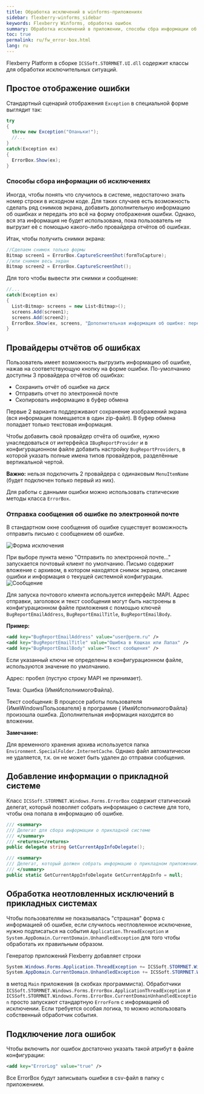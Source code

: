```yaml
---
title: Обработка исключений в winforms-приложениях
sidebar: flexberry-winforms_sidebar
keywords: Flexberry Winforms, обработка ошибок
summary: Обработка исключений в приложении, способы сбра информации об исключениях, настройка провайдера для отчета об ошибках, обработка неотловленных исключений, настройка лога сообщений
toc: true
permalink: ru/fw_error-box.html
lang: ru
---
```


Flexberry Platform в сборке `ICSSoft.STORMNET.UI.dll` содержит классы для обработки исключительных ситуаций.

## Простое отображение ошибки

Стандартный сценарий отображения `Exception` в специальной форме выглядит так:

```csharp
try
{
  throw new Exception("Опаньки!");
  //...
}
catch(Exception ex)
{
  ErrorBox.Show(ex);
}
```

### Способы сбора информации об исключениях

Иногда, чтобы понять что случилось в системе, недостаточно знать номер строки в исходном коде. Для таких случаев есть возможность сделать ряд снимков экрана, добавить дополнительную информацию об ошибках и передать это всё на форму отображения ошибки. Однако, вся эта информация не будет использована, пока пользователь не выгрузит её с помощью какого-либо провайдера отчётов об ошибках.

Итак, чтобы получить снимки экрана:

```csharp
//Сделаем снимок только формы
Bitmap screen1 = ErrorBox.CaptureScreenShot(formToCapture);
//или снимем весь экран
Bitmap screen2 = ErrorBox.CaptureScreenShot();
```

Для того чтобы вывести эти снимки и сообщение:

```csharp
//...
catch(Exception ex)
{
  List<Bitmap> screens = new List<Bitmap>();
  screens.Add(screen1);
  screens.Add(screen2);
  ErrorBox.Show(ex, screens, "Дополнительная информация об ошибке: переменная Х имеет значение:" + X);
}
```

## Провайдеры отчётов об ошибках

Пользователь имеет возможность выгрузить информацию об ошибке, нажав на соответствующую кнопку на форме ошибки. По-умолчанию доступны 3 провайдера отчётов об ошибках:

* Сохранить отчёт об ошибке на диск
* Отправить отчет по электронной почте
* Скопировать информацию в буфер обмена

Первые 2 варианта поддерживают сохранение изображений экрана (вся информация помещается в один zip-файл). В буфер обмена попадает только текстовая информация.

Чтобы добавить свой провайдер отчёта об ошибке, нужно унаследоваться от интерфейса `IBugReportProvider` и в конфигурационном файле добавить настройку `BugReportProviders`, в которой указать полные имена типов провайдеров, разделённые вертикальной чертой.

__Важно:__ нельзя подключить 2 провайдера с одинаковым `MenuItemName` (будет подключен только первый из них).

Для работы с данными ошибки можно использовать статические методы класса `ErrorBox`.

### Отправка сообщения об ошибке по электронной почте

В стандартном окне сообщения об ошибке существует возможность отправить письмо с сообщением об ошибке.

![Форма исключения](/images/pages/products/flexberry-winforms/development/error-form.png)

При выборе пункта меню "Отправить по электронной почте..." запускается почтовый клиент по умолчанию. Письмо содержит вложение с архивом, в котором находятся снимок экрана, описание ошибки и информация о текущей системной конфигурации.
![Сообщение](/images/pages/products/flexberry-winforms/development/letter.png)

Для запуска почтового клиента используется интерфейс MAPI. Адрес отправки, заголовок и текст сообщения могут быть настроены в конфигурационном файле приложения с помощью ключей `BugReportEmailAddress`, `BugReportEmailTitle`, `BugReportEmailBody`.

__Пример:__

```xml
<add key="BugReportEmailAddress" value="user@perm.ru" />
<add key="BugReportEmailTitle" value="Ошибка в Кошках или Лапах" />
<add key="BugReportEmailBody" value="Текст сообщения" />
```

Если указанный ключи не определены в конфигурационном файле, используются значение по умолчанию.

Адрес: пробел (пустую строку MAPI не принимает).

Тема: Ошибка {ИмяИсполнимогоФайла}.

Текст сообщения: В процессе работы пользователя {ИмяWindowsПользователя} в программе { ИмяИсполнимогоФайла} произошла ошибка. Дополнительная информация находится во вложении.

__Замечание:__

Для временного хранения архива используется папка `Environment.SpecialFolder.InternetCache`. Однако файл автоматически не удаляется, т.к. он не может быть удален до отправки сообщения.

## Добавление информации о прикладной системе

Класс `ICSSoft.STORMNET.Windows.Forms.ErrorBox` содержит статический делегат, который позволяет собрать информацию о системе для того, чтобы она попала в информацию об ошибке.

```csharp
/// <summary>
/// Делегат для сбора информации о прикладной системе
/// </summary>
/// <returns></returns>
public delegate string GetCurrentAppInfoDelegate();

/// <summary>
/// Делегат, который должен собрать информацию о прикладном приложении. Его результат будет присобачен к общей информации о системе.
/// </summary>
public static GetCurrentAppInfoDelegate GetCurrentAppInfo = null;
```

## Обработка неотловленных исключений в прикладных системах

Чтобы пользователям не показывалась "страшная" форма с информацией об ошибке, если случилось неотловленное исключение, нужно подписаться на события `Application.ThreadException` и `System.AppDomain.CurrentDomain.UnhandledException` для того чтобы обработать их правильным образом.

Генератор приложений Flexberry добавляет строки

```csharp
System.Windows.Forms.Application.ThreadException += ICSSoft.STORMNET.Windows.Forms.ErrorBox.ApplicationThreadException;
System.AppDomain.CurrentDomain.UnhandledException += ICSSoft.STORMNET.Windows.Forms.ErrorBox.CurrentDomainUnhandledException;
```

в метод `Main` приложения (в скобках программиста). Обработчики `ICSSoft.STORMNET.Windows.Forms.ErrorBox.ApplicationThreadException` и `ICSSoft.STORMNET.Windows.Forms.ErrorBox.CurrentDomainUnhandledException` просто запускают стандартную `ErrorForm` с информацией об исключении. Если требуется особая логика, то можно использовать собственный обработчик события.

## Подключение лога ошибок

Чтобы включить лог ошибок достаточно указать такой атрибут в файле конфигурации:

```xml
<add key="ErrorLog" value="true" />
```

Все ErrorBox будут записывать ошибки в csv-файл в папку с приложением.
